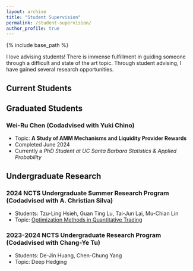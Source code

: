 ```yaml
---
layout: archive
title: "Student Supervision"
permalink: /student-supervision/
author_profile: true
---
```


{% include base_path %}

I love advising students!  There is immense fulfillment in guiding someone through a difficult and state of the art topic.  Through student advising, I have gained several research opportunities.

## Current Students


## Graduated Students

### Wei-Ru Chen (Codadvised with Yuki Chino)
* Topic: **A Study of AMM Mechanisms and Liquidity Provider Rewards**
* Completed June 2024
* Currently a *PhD Student at UC Santa Barbara Statistics & Applied Probability*



## Undergraduate Research

### 2024 NCTS Undergraduate Summer Research Program (Codadvised with A. Christian Silva)
* Students: Tzu-Ling Hsieh, Guan Ting Lu, Tai-Jun Lai, Mu-Chian Lin
* Topic: [Optimization Methods in Quantitative Trading](https://hackmd.io/@e41406/HkEZUILYC)

### 2023-2024 NCTS Undergraduate Research Program (Codadvised with Chang-Ye Tu)
* Students: De-Jin Huang, Chen-Chung Yang
* Topic: Deep Hedging